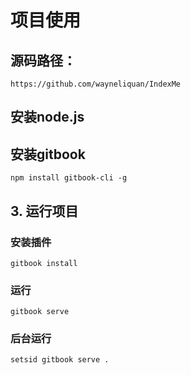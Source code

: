 # 项目使用
  ## 源码路径：
```
https://github.com/wayneliquan/IndexMe
```
  ## 安装node.js
  ## 安装gitbook
```
npm install gitbook-cli -g
```
  ## 3. 运行项目
  ### 安装插件
```
gitbook install
```
  ### 运行
```
gitbook serve
```
  ### 后台运行
`setsid gitbook serve . `
